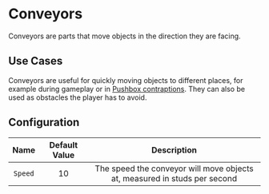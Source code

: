 # Conveyors

Conveyors are parts that move objects in the direction they are facing.

## Use Cases

Conveyors are useful for quickly moving objects to different places, for example during gameplay or in [Pushbox contraptions](pushbox-spawners.md). They can also be used as obstacles the player has to avoid.

## Configuration

| Name | Default Value | Description
|:-----:|:-----:|:-----:
| `Speed` | 10 | The speed the conveyor will move objects at, measured in studs per second
